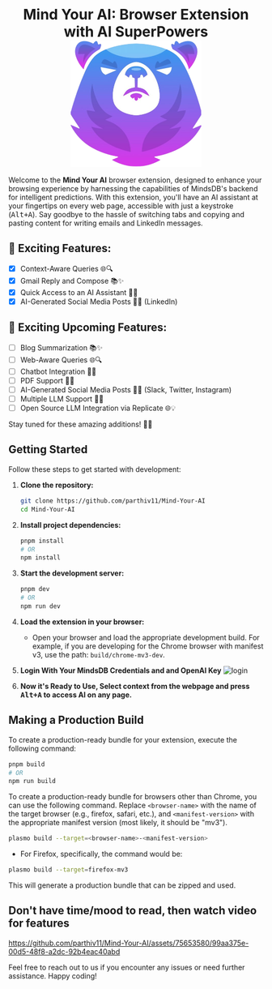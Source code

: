 <div align="center">
    <h1 style="margin: 0;">Mind Your AI: Browser Extension with AI SuperPowers</h1>
    <img src="assets/icon.png" height="250px" >
</div>

Welcome to the <b>Mind Your AI</b> browser extension, designed to enhance your browsing experience by harnessing the capabilities of MindsDB's backend for intelligent predictions. With this extension, you'll have an AI assistant at your fingertips on every web page, accessible with just a keystroke (<kbd>Alt+A</kbd>). Say goodbye to the hassle of switching tabs and copying and pasting content for writing emails and LinkedIn messages.

## 🌟 Exciting Features:

- [X] Context-Aware Queries 🌐🔍
- [X] Gmail Reply and Compose 📚✨
- [X] Quick Access to an AI Assistant 🤖💬
- [X] AI-Generated Social Media Posts 📱📝 (LinkedIn)

## 🌟 Exciting Upcoming Features:

- [ ] Blog Summarization 📚✨
- [ ] Web-Aware Queries 🌐🔍
- [ ] Chatbot Integration 🤖💬
- [ ] PDF Support 📄🔗
- [ ] AI-Generated Social Media Posts 📱📝 (Slack, Twitter, Instagram)
- [ ] Multiple LLM Support 🧠🔗
- [ ] Open Source LLM Integration via Replicate 🌐💡

Stay tuned for these amazing additions! 🚀🌈

## Getting Started

Follow these steps to get started with development:

1. **Clone the repository:**

    ```bash
    git clone https://github.com/parthiv11/Mind-Your-AI
    cd Mind-Your-AI
    ```

2. **Install project dependencies:**

    ```bash
    pnpm install
    # OR
    npm install
    ```


4. **Start the development server:**

   ```bash
   pnpm dev
   # OR
   npm run dev
   ```

5. **Load the extension in your browser:**

   - Open your browser and load the appropriate development build. For example, if you are developing for the Chrome browser with manifest v3, use the path: `build/chrome-mv3-dev`.

6. **Login With Your MindsDB Credentials and and OpenAI Key**
   ![login](https://github.com/parthiv11/Mind-Your-AI/assets/75653580/666d632e-80a6-4627-88fd-5db5c32d957d)


9. **Now it's Ready to Use, Select context from the webpage and press <kbd>Alt+A</kbd> to access AI on any page.**


## Making a Production Build

To create a production-ready bundle for your extension, execute the following command:

```bash
pnpm build
# OR
npm run build
```
To create a production-ready bundle for browsers other than Chrome, you can use the following command. Replace `<browser-name>` with the name of the target browser (e.g., firefox, safari, etc.), and `<manifest-version>` with the appropriate manifest version (most likely, it should be "mv3").

```bash
plasmo build --target=<browser-name>-<manifest-version>
```
- For Firefox, specifically, the command would be:
```bash
plasmo build --target=firefox-mv3
```

This will generate a production bundle that can be zipped and used.


## Don't have time/mood to read, then watch video for features
https://github.com/parthiv11/Mind-Your-AI/assets/75653580/99aa375e-00d5-48f8-a2dc-92b4eac40abd


Feel free to reach out to us if you encounter any issues or need further assistance. Happy coding!


